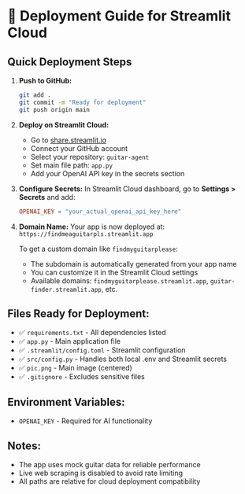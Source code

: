 # 🚀 Deployment Guide for Streamlit Cloud

## Quick Deployment Steps

1. **Push to GitHub:**
   ```bash
   git add .
   git commit -m "Ready for deployment"
   git push origin main
   ```

2. **Deploy on Streamlit Cloud:**
   - Go to [share.streamlit.io](https://share.streamlit.io)
   - Connect your GitHub account
   - Select your repository: `guitar-agent`
   - Set main file path: `app.py`
   - Add your OpenAI API key in the secrets section

3. **Configure Secrets:**
   In Streamlit Cloud dashboard, go to **Settings > Secrets** and add:
   ```toml
   OPENAI_KEY = "your_actual_openai_api_key_here"
   ```

4. **Domain Name:**
   Your app is now deployed at: `https://findmeaguitarpls.streamlit.app`
   
   To get a custom domain like `findmyguitarplease`:
   - The subdomain is automatically generated from your app name
   - You can customize it in the Streamlit Cloud settings
   - Available domains: `findmyguitarplease.streamlit.app`, `guitar-finder.streamlit.app`, etc.

## Files Ready for Deployment:
- ✅ `requirements.txt` - All dependencies listed
- ✅ `app.py` - Main application file
- ✅ `.streamlit/config.toml` - Streamlit configuration
- ✅ `src/config.py` - Handles both local .env and Streamlit secrets
- ✅ `pic.png` - Main image (centered)
- ✅ `.gitignore` - Excludes sensitive files

## Environment Variables:
- `OPENAI_KEY` - Required for AI functionality

## Notes:
- The app uses mock guitar data for reliable performance
- Live web scraping is disabled to avoid rate limiting
- All paths are relative for cloud deployment compatibility